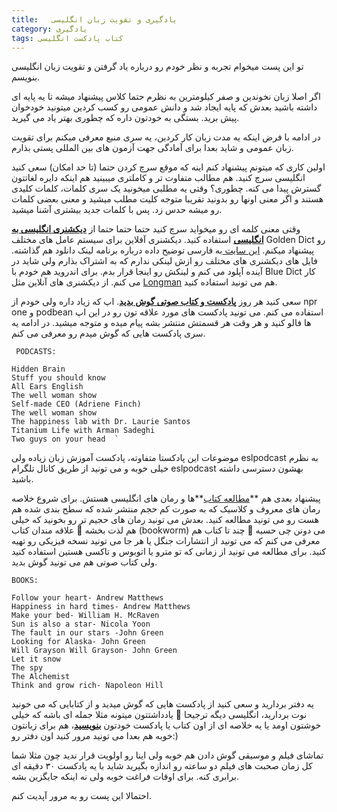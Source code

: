 ```yaml
---
title:   یادگیری و تقویت زبان انگلیسی 
category: یادگیری
tags: کتاب پادکست انگلیسی
---
```


تو این پست میخوام تجربه و نظر خودم رو درباره یاد گرفتن و تقویت زبان انگلیسی بنویسم.

اگر اصلا زبان نخوندین و صفر کیلومترین به نظرم حتما کلاس پیشنهاد میشه تا یه پایه ای داشته باشید بعدش که پایه ایجاد شد و دانش عمومی رو کسب کردین میتونید خودخوان پیش برید. بستگی به خودتون داره که چطوری بهتر یاد می گیرید.

در ادامه با فرض اینکه یه مدت زبان کار کردین، یه سری منبع معرفی میکنم برای تقویت زبان عمومی و شاید بعدا برای آمادگی جهت آزمون های بین المللی پستی بذارم.

اولین کاری که میتونم پیشنهاد کنم اینه که موقع سرچ کردن حتما (تا حد امکان) سعی کنید انگلیسی سرچ کنید. هم مطالب متفاوت تر و کاملتری میبینید هم اینکه دایره لغاتتون گسترش پیدا می کنه. چطوری؟ وقتی یه مطلبی میخونید یک سری کلمات، کلمات کلیدی هستند و اگر معنی اونها رو بدونید تقریبا متوجه کلیت مطلب میشید و معنی بعضی کلمات رو میشه حدس زد. پس با کلمات جدید بیشتری آشنا میشید.

وقتی معنی کلمه ای رو میخواید سرچ کنید حتما حتما حتما از **<u>دیکشنری انگلیسی به انگلیسی</u>** استفاده کنید. دیکشنری آفلاین برای سیستم عامل های مختلف Golden Dict رو پیشنهاد میکنم. [این سایت ](http://www.jahanshiri.ir/howto/goldendict/fa/)به فارسی توضیح داده درباره برنامه لینک دانلود هم گذاشته. فایل های دیکشنری های مختلف رو ازش لینکی ندارم که به اشتراک بذارم ولی شاید در آینده آپلود می کنم و لینکش رو اینجا قرار بدم. برای اندروید هم خودم با Blue Dict کار می کنم.
از دیکشنری های آنلاین مثل [Longman](https://www.ldoceonline.com/) هم می تونید استفاده کنید.

سعی کنید هر روز **<u>پادکست و کتاب صوتی گوش بدید</u>**. اپ که زیاد داره ولی خودم از npr one و podbean استفاده می کنم. می تونید پادکست های مورد علاقه تون رو در این اپ ها فالو کنید و هر وقت هر قسمتش منتشر بشه پیام میده و متوجه میشید. در ادامه یه سری پادکست هایی که گوش میدم رو معرفی می کنم.



     PODCASTS:
     
    Hidden Brain
    Stuff you should know
    All Ears English
    The well woman show
    Self-made CEO (Adriene Finch)
    The well woman show
    The happiness lab with Dr. Laurie Santos
    Titanium Life with Arman Sadeghi
    Two guys on your head  `


موضوعات این پادکستا متفاوته، پادکست آموزش زبان زیاده ولی eslpodcast به نظرم خیلی خوبه و می تونید از طریق کانال تلگرام eslpodcast بهشون دسترسی داشته باشید.

پیشنهاد بعدی هم **<u>مطالعه کتاب</u>**ها و رمان های انگلیسی هستش. برای شروع خلاصه رمان های معروف و کلاسیک که به صورت کم حجم منتشر شده که سطح بندی شده هم هست رو می تونید مطالعه کنید. بعدش می تونید رمان های حجیم تر رو بخونید که خیلی هم لذت بخشه 🙂 علاقه مندان کتاب (bookworm) می دونن چی حسیه 🙂 چند تا کتاب هم معرفی می کنم که می تونید از انتشارات جنگل یا هر جا می تونید نسخه فیزیکی رو تهیه کنید. برای مطالعه می تونید از زمانی که تو مترو یا اتوبوس و تاکسی هستین استفاده کنید ولی کتاب صوتی هم می تونید گوش بدید. 


    BOOKS:
    
    Follow your heart- Andrew Matthews
    Happiness in hard times- Andrew Matthews
    Make your bed- William H. McRaven 
    Sun is also a star- Nicola Yoon
    The fault in our stars -John Green
    Looking for Alaska- John Green
    Will Grayson Will Grayson- John Green
    Let it snow
    The spy
    The Alchemist
    Think and grow rich- Napoleon Hill


یه دفتر بردارید و سعی کنید از پادکست هایی که گوش میدید و از کتابایی که می خونید نوت بردارید، انگلیسی دیگه ترجیحا 🙂 یادداشتتون میتونه مثلا جمله ای باشه که خیلی خوشتون اومد یا یه خلاصه ای از اون کتاب یا پادکست خودتون **<u>بنویسید</u>**، هم برای زبانتون خوبه هم بعدا می تونید مرور کنید اون دفتر رو:)

تماشای فیلم و موسیقی گوش دادن هم خوبه ولی اینا رو اولویت قرار ندید چون مثلا شما کل زمان صحبت های فیلم دو ساعته رو اندازه بگیرید شاید با یه پادکست ۳۰ دقیقه ای برابری کنه. برای اوقات فراغت خوبه ولی نه اینکه جایگزین بشه.

احتمالا این پست رو به مرور آپدیت کنم.














